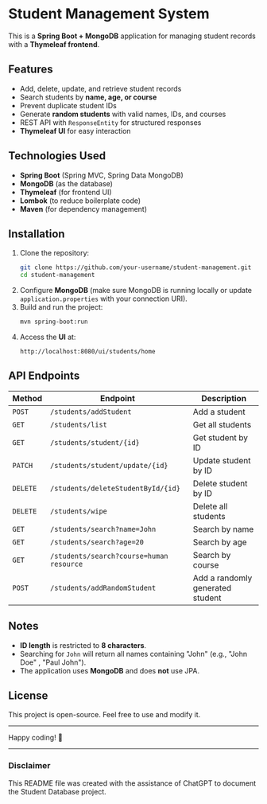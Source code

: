 # Student Management System

This is a **Spring Boot + MongoDB** application for managing student records with a **Thymeleaf frontend**.

## Features
- Add, delete, update, and retrieve student records
- Search students by **name, age, or course**
- Prevent duplicate student IDs
- Generate **random students** with valid names, IDs, and courses
- REST API with `ResponseEntity` for structured responses
- **Thymeleaf UI** for easy interaction

## Technologies Used
- **Spring Boot** (Spring MVC, Spring Data MongoDB)
- **MongoDB** (as the database)
- **Thymeleaf** (for frontend UI)
- **Lombok** (to reduce boilerplate code)
- **Maven** (for dependency management)

## Installation
1. Clone the repository:  
   ```sh
   git clone https://github.com/your-username/student-management.git
   cd student-management
   ```
2. Configure **MongoDB** (make sure MongoDB is running locally or update `application.properties` with your connection URI).  
3. Build and run the project:  
   ```sh
   mvn spring-boot:run
   ```
4. Access the **UI** at:  
   ```
   http://localhost:8080/ui/students/home
   ```

## API Endpoints
| Method  | Endpoint                            | Description |
|---------|-------------------------------------|-------------|
| `POST`  | `/students/addStudent`             | Add a student |
| `GET`   | `/students/list`                   | Get all students |
| `GET`   | `/students/student/{id}`           | Get student by ID |
| `PATCH`   | `/students/student/update/{id}`  | Update student by ID |
| `DELETE`| `/students/deleteStudentById/{id}` | Delete student by ID |
| `DELETE`| `/students/wipe`                   | Delete all students |
| `GET`   | `/students/search?name=John`       | Search by name |
| `GET`   | `/students/search?age=20`          | Search by age |
| `GET`   | `/students/search?course=human resource`       | Search by course |
| `POST`  | `/students/addRandomStudent`       | Add a randomly generated student |

## Notes
- **ID length** is restricted to **8 characters**.
- Searching for `John` will return all names containing "John" (e.g., "John Doe" , "Paul John").
- The application uses **MongoDB** and does **not** use JPA.

## License
This project is open-source. Feel free to use and modify it.

---

Happy coding! 🚀

---
### Disclaimer 
This README file was created with the assistance of ChatGPT to document the Student Database project.
